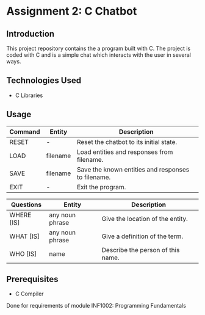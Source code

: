 Assignment 2: C Chatbot
========================

## Introduction
This project repository contains the a program built with C. The project is coded with C and is a simple chat which interacts with the user in several ways.

## Technologies Used
- C Libraries

## Usage
| Command | Entity |Description |
| --- | --- | --- |
RESET | - | Reset the chatbot to its initial state.
LOAD | filename | Load entities and responses from filename.
SAVE | filename | Save the known entities and responses to filename.
EXIT | - | Exit the program.

| Questions | Entity | Description |
| --- | --- | --- |
WHERE [IS] | any noun phrase | Give the location of the entity.
WHAT [IS] | any noun phrase | Give a definition of the term.
WHO [IS] | name | Describe the person of this name.

## Prerequisites
- C Compiler

Done for requirements of module INF1002: Programming Fundamentals

